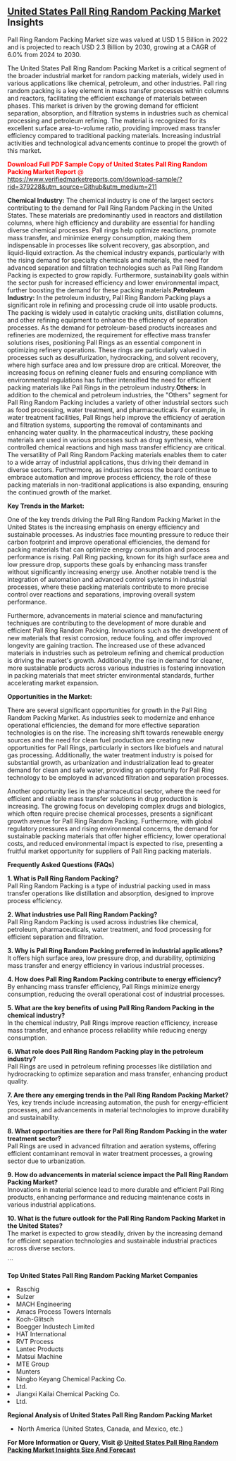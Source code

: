 <h2><a href="https://www.verifiedmarketreports.com/download-sample/?rid=379228&amp;utm_source=Github&amp;utm_medium=211" target="_blank">United States Pall Ring Random Packing Market</a> Insights</h2><p>Pall Ring Random Packing Market size was valued at USD 1.5 Billion in 2022 and is projected to reach USD 2.3 Billion by 2030, growing at a CAGR of 6.0% from 2024 to 2030.</p><p><p>The United States Pall Ring Random Packing Market is a critical segment of the broader industrial market for random packing materials, widely used in various applications like chemical, petroleum, and other industries. Pall ring random packing is a key element in mass transfer processes within columns and reactors, facilitating the efficient exchange of materials between phases. This market is driven by the growing demand for efficient separation, absorption, and filtration systems in industries such as chemical processing and petroleum refining. The material is recognized for its excellent surface area-to-volume ratio, providing improved mass transfer efficiency compared to traditional packing materials. Increasing industrial activities and technological advancements continue to propel the growth of this market. <p><span class=""><span style="color: #ff0000;"><strong>Download Full PDF Sample Copy of United States Pall Ring Random Packing Market Report</strong> @ </span><a href="https://www.verifiedmarketreports.com/download-sample/?rid=379228&amp;utm_source=Github&amp;utm_medium=211" target="_blank">https://www.verifiedmarketreports.com/download-sample/?rid=379228&amp;utm_source=Github&amp;utm_medium=211</a></span></p></p><p><strong>Chemical Industry:</strong> The chemical industry is one of the largest sectors contributing to the demand for Pall Ring Random Packing in the United States. These materials are predominantly used in reactors and distillation columns, where high efficiency and durability are essential for handling diverse chemical processes. Pall rings help optimize reactions, promote mass transfer, and minimize energy consumption, making them indispensable in processes like solvent recovery, gas absorption, and liquid-liquid extraction. As the chemical industry expands, particularly with the rising demand for specialty chemicals and materials, the need for advanced separation and filtration technologies such as Pall Ring Random Packing is expected to grow rapidly. Furthermore, sustainability goals within the sector push for increased efficiency and lower environmental impact, further boosting the demand for these packing materials.<strong>Petroleum Industry:</strong> In the petroleum industry, Pall Ring Random Packing plays a significant role in refining and processing crude oil into usable products. The packing is widely used in catalytic cracking units, distillation columns, and other refining equipment to enhance the efficiency of separation processes. As the demand for petroleum-based products increases and refineries are modernized, the requirement for effective mass transfer solutions rises, positioning Pall Rings as an essential component in optimizing refinery operations. These rings are particularly valued in processes such as desulfurization, hydrocracking, and solvent recovery, where high surface area and low pressure drop are critical. Moreover, the increasing focus on refining cleaner fuels and ensuring compliance with environmental regulations has further intensified the need for efficient packing materials like Pall Rings in the petroleum industry.<strong>Others:</strong> In addition to the chemical and petroleum industries, the "Others" segment for Pall Ring Random Packing includes a variety of other industrial sectors such as food processing, water treatment, and pharmaceuticals. For example, in water treatment facilities, Pall Rings help improve the efficiency of aeration and filtration systems, supporting the removal of contaminants and enhancing water quality. In the pharmaceutical industry, these packing materials are used in various processes such as drug synthesis, where controlled chemical reactions and high mass transfer efficiency are critical. The versatility of Pall Ring Random Packing materials enables them to cater to a wide array of industrial applications, thus driving their demand in diverse sectors. Furthermore, as industries across the board continue to embrace automation and improve process efficiency, the role of these packing materials in non-traditional applications is also expanding, ensuring the continued growth of the market.<p><strong>Key Trends in the Market:</strong></p><p>One of the key trends driving the Pall Ring Random Packing Market in the United States is the increasing emphasis on energy efficiency and sustainable processes. As industries face mounting pressure to reduce their carbon footprint and improve operational efficiencies, the demand for packing materials that can optimize energy consumption and process performance is rising. Pall Ring packing, known for its high surface area and low pressure drop, supports these goals by enhancing mass transfer without significantly increasing energy use. Another notable trend is the integration of automation and advanced control systems in industrial processes, where these packing materials contribute to more precise control over reactions and separations, improving overall system performance.</p><p>Furthermore, advancements in material science and manufacturing techniques are contributing to the development of more durable and efficient Pall Ring Random Packing. Innovations such as the development of new materials that resist corrosion, reduce fouling, and offer improved longevity are gaining traction. The increased use of these advanced materials in industries such as petroleum refining and chemical production is driving the market's growth. Additionally, the rise in demand for cleaner, more sustainable products across various industries is fostering innovation in packing materials that meet stricter environmental standards, further accelerating market expansion.</p><p><strong>Opportunities in the Market:</strong></p><p>There are several significant opportunities for growth in the Pall Ring Random Packing Market. As industries seek to modernize and enhance operational efficiencies, the demand for more effective separation technologies is on the rise. The increasing shift towards renewable energy sources and the need for clean fuel production are creating new opportunities for Pall Rings, particularly in sectors like biofuels and natural gas processing. Additionally, the water treatment industry is poised for substantial growth, as urbanization and industrialization lead to greater demand for clean and safe water, providing an opportunity for Pall Ring technology to be employed in advanced filtration and separation processes.</p><p>Another opportunity lies in the pharmaceutical sector, where the need for efficient and reliable mass transfer solutions in drug production is increasing. The growing focus on developing complex drugs and biologics, which often require precise chemical processes, presents a significant growth avenue for Pall Ring Random Packing. Furthermore, with global regulatory pressures and rising environmental concerns, the demand for sustainable packing materials that offer higher efficiency, lower operational costs, and reduced environmental impact is expected to rise, presenting a fruitful market opportunity for suppliers of Pall Ring packing materials.</p><p><strong>Frequently Asked Questions (FAQs)</strong></p><p><strong>1. What is Pall Ring Random Packing?</strong><br> Pall Ring Random Packing is a type of industrial packing used in mass transfer operations like distillation and absorption, designed to improve process efficiency.</p><p><strong>2. What industries use Pall Ring Random Packing?</strong><br>Pall Ring Random Packing is used across industries like chemical, petroleum, pharmaceuticals, water treatment, and food processing for efficient separation and filtration.</p><p><strong>3. Why is Pall Ring Random Packing preferred in industrial applications?</strong><br> It offers high surface area, low pressure drop, and durability, optimizing mass transfer and energy efficiency in various industrial processes.</p><p><strong>4. How does Pall Ring Random Packing contribute to energy efficiency?</strong><br> By enhancing mass transfer efficiency, Pall Rings minimize energy consumption, reducing the overall operational cost of industrial processes.</p><p><strong>5. What are the key benefits of using Pall Ring Random Packing in the chemical industry?</strong><br> In the chemical industry, Pall Rings improve reaction efficiency, increase mass transfer, and enhance process reliability while reducing energy consumption.</p><p><strong>6. What role does Pall Ring Random Packing play in the petroleum industry?</strong><br> Pall Rings are used in petroleum refining processes like distillation and hydrocracking to optimize separation and mass transfer, enhancing product quality.</p><p><strong>7. Are there any emerging trends in the Pall Ring Random Packing Market?</strong><br> Yes, key trends include increasing automation, the push for energy-efficient processes, and advancements in material technologies to improve durability and sustainability.</p><p><strong>8. What opportunities are there for Pall Ring Random Packing in the water treatment sector?</strong><br> Pall Rings are used in advanced filtration and aeration systems, offering efficient contaminant removal in water treatment processes, a growing sector due to urbanization.</p><p><strong>9. How do advancements in material science impact the Pall Ring Random Packing Market?</strong><br> Innovations in material science lead to more durable and efficient Pall Ring products, enhancing performance and reducing maintenance costs in various industrial applications.</p><p><strong>10. What is the future outlook for the Pall Ring Random Packing Market in the United States?</strong><br> The market is expected to grow steadily, driven by the increasing demand for efficient separation technologies and sustainable industrial practices across diverse sectors.</p>```</p><p><strong>Top United States Pall Ring Random Packing Market Companies</strong></p><div data-test-id=""><p><li>Raschig</li><li> Sulzer</li><li> MACH Engineering</li><li> Amacs Process Towers Internals</li><li> Koch-Glitsch</li><li> Boegger Industech Limited</li><li> HAT International</li><li> RVT Process</li><li> Lantec Products</li><li> Matsui Machine</li><li> MTE Group</li><li> Munters</li><li> Ningbo Keyang Chemical Packing Co.</li><li> Ltd.</li><li> Jiangxi Kailai Chemical Packing Co.</li><li> Ltd.</li></p><div><strong>Regional Analysis of&nbsp;United States Pall Ring Random Packing Market</strong></div><ul><li dir="ltr"><p dir="ltr">North America&nbsp;(United States, Canada, and Mexico, etc.)</p></li></ul><p><strong>For More Information or Query, Visit @&nbsp;</strong><strong><a href="https://www.verifiedmarketreports.com/product/pall-ring-random-packing-market/?utm_source=Github&amp;utm_medium=211" target="_blank">United States Pall Ring Random Packing Market Insights Size And Forecast</a></strong></p></div>
